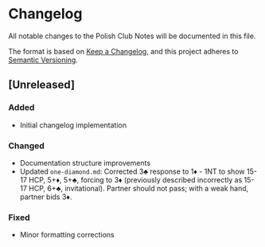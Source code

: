 # Changelog

All notable changes to the Polish Club Notes will be documented in this file.

The format is based on [Keep a Changelog](https://keepachangelog.com/en/1.0.0/),
and this project adheres to [Semantic Versioning](https://semver.org/spec/v2.0.0.html).

## [Unreleased]

### Added

- Initial changelog implementation

### Changed

- Documentation structure improvements
- Updated `one-diamond.md`: Corrected 3♣ response to 1♦ - 1NT to show 15-17 HCP, 5+♦, 5+♣, forcing to 3♦ (previously described incorrectly as 15-17 HCP, 6+♣, invitational). Partner should not pass; with a weak hand, partner bids 3♦.

### Fixed

- Minor formatting corrections
